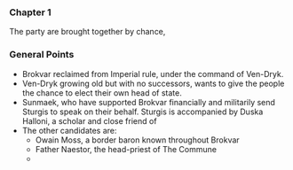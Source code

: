 ### Chapter 1
The party are brought together by chance, 



### General Points
- Brokvar reclaimed from Imperial rule, under the command of Ven-Dryk.
- Ven-Dryk growing old but with no successors, wants to give the people the chance to elect their own head of state.
- Sunmaek, who have supported Brokvar financially and militarily send Sturgis to speak on their behalf. Sturgis is accompanied by Duska Halloni, a scholar and close friend of 
- The other candidates are:
	- Owain Moss, a border baron known throughout Brokvar
	- Father Naestor, the head-priest of The Commune
	- 
